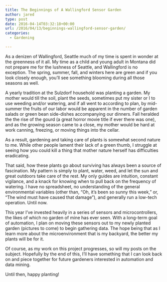 ```yaml
---
title: The Beginnings of A Wallingford Sensor Garden
author: jared
type: post
date: 2016-04-14T03:32:18+00:00
url: /2016/04/13/beginnings-wallingford-sensor-garden/
categories:
  - Gardening

---
```

As a denizen of Wallingford, Seattle much of my time is spent in wonder at the greenness of it all. My time as a child and young adult in Montana did not prepare me for the lushness of Seattle, and Wallingford is no exception. The spring, summer, fall, and winters here are green and if you look closely enough, you&#8217;ll see something blooming during all those seasons as well.

<!--more-->

A yearly tradition at the Sulzdorf household was planting a garden. My mother would till the soil, plant the seeds, sometimes put my sister or I to use weeding and/or watering, and if all went to according to plan, by mid-summer the fruits of our labor would be apparent in the number of garden salads or green bean side-dishes accompanying our dinners. Fall heralded the the rise of the gourd (a great horror movie title if ever there was one), and as the growing season came to a close, my mother would be hard at work canning, freezing, or moving things into the cellar.

As a result, gardening and taking care of plants is somewhat second nature to me. While other people lament their lack of a green thumb, I struggle at seeing how you could kill a thing that mother nature herself has difficulties eradicating.

That said, how these plants go about surviving has always been a source of fascination. My pattern is simply to plant, water, weed, and let the sun and great outdoors take care of the rest. My only guides are intuition, constant vigilance, and a knack for knowing when to pull back on the frequency of watering. I have no spreadsheet, no understanding of the general environmental variables (other than, &#8220;Oh, it&#8217;s been so sunny this week,&#8221; or, &#8220;The wind must have caused that damage&#8221;), and generally run a low-tech operation. Until now.

This year I&#8217;ve invested heavily in a series of sensors and microcontrollers, the likes of which no garden of mine has ever seen. With a long-term goal of automation, I plan on moving these sensors out to my newly planted garden (pictures to come) to begin gathering data. The hope being that as I learn more about the microenvironment that is my backyard, the better my plants will be for it.

Of course, as my work on this project progresses, so will my posts on the subject. Hopefully by the end of this, I&#8217;ll have something that I can look back on and piece together for future gardeners interested in automation and data mining.

Until then, happy planting!
